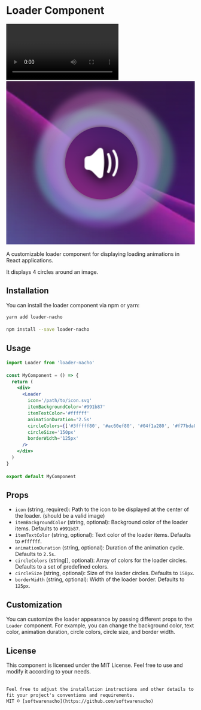 # Loader Component

![loader-nacho](/example/loader-nacho.mp4)
![loader-nacho](/example/loader-nacho.png)

A customizable loader component for displaying loading animations in React applications.

It displays 4 circles around an image.

## Installation

You can install the loader component via npm or yarn:

```bash
yarn add loader-nacho

npm install --save loader-nacho
```

## Usage

```jsx
import Loader from 'loader-nacho'

const MyComponent = () => {
  return (
    <div>
      <Loader
        icon='/path/to/icon.svg'
        itemBackgroundColor='#991b87'
        itemTextColor='#ffffff'
        animationDuration='2.5s'
        circleColors={['#3fffff80', '#ac60ef80', '#04f1a280', '#f77bda80']}
        circleSize='150px'
        borderWidth='125px'
      />
    </div>
  )
}

export default MyComponent
```

## Props

- `icon` (string, required): Path to the icon to be displayed at the center of the loader. (should be a valid image)
- `itemBackgroundColor` (string, optional): Background color of the loader items. Defaults to `#991b87`.
- `itemTextColor` (string, optional): Text color of the loader items. Defaults to `#ffffff`.
- `animationDuration` (string, optional): Duration of the animation cycle. Defaults to `2.5s`.
- `circleColors` (string[], optional): Array of colors for the loader circles. Defaults to a set of predefined colors.
- `circleSize` (string, optional): Size of the loader circles. Defaults to `150px`.
- `borderWidth` (string, optional): Width of the loader border. Defaults to `125px`.

## Customization

You can customize the loader appearance by passing different props to the `Loader` component. For example, you can change the background color, text color, animation duration, circle colors, circle size, and border width.

## License

This component is licensed under the MIT License. Feel free to use and modify it according to your needs.

```

Feel free to adjust the installation instructions and other details to fit your project's conventions and requirements.
MIT © [softwarenacho](https://github.com/softwarenacho)
```
